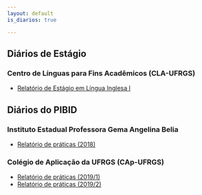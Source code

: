 ```yaml
---
layout: default
is_diarios: true

---
```

## Diários de Estágio

### Centro de Línguas para Fins Acadêmicos (CLA-UFRGS)
* [Relatório de Estágio em Língua Inglesa I](https://www.henriqnuns.com.br/encurricular1)

## Diários do PIBID

### Instituto Estadual Professora Gema Angelina Belia
* [Relatório de práticas (2018)](https://www.henriqnuns.com.br/praticas2018)

### Colégio de Aplicação da UFRGS (CAp-UFRGS)
* [Relatório de práticas (2019/1)](https://www.henriqnuns.com.br/praticas20191)
* [Relatório de práticas (2019/2)](https://www.henriqnuns.com.br/praticas20192)
